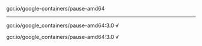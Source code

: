 gcr.io/google-containers/pause-amd64 

----
gcr.io/google_containers/pause-amd64:3.0 √

gcr.io/google_containers/pause-amd64:3.0 √

